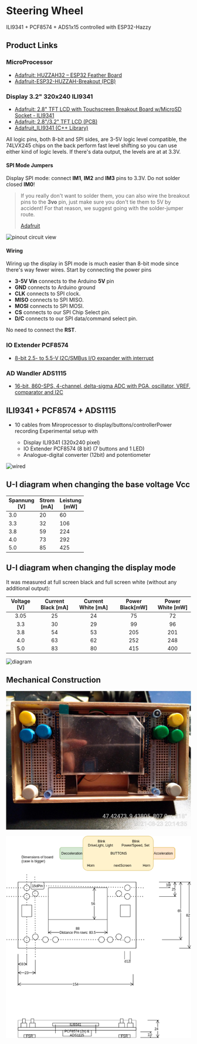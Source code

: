 # Steering Wheel

ILI9341 + PCF8574 + ADS1x15 controlled with ESP32-Hazzy

## Product Links

### MicroProcessor

- [Adafruit: HUZZAH32 – ESP32 Feather Board](https://www.adafruit.com/product/3405)
- [Adafruit-ESP32-HUZZAH-Breakout (PCB)](https://github.com/adafruit/Adafruit-ESP32-HUZZAH-Breakout-PCB)

### Display 3.2" 320x240 ILI9341

- [Adafruit: 2.8" TFT LCD with Touchscreen Breakout Board w/MicroSD Socket - ILI9341](https://www.adafruit.com/product/1770)
- [Adafruit: 2.8"/3.2" TFT LCD (PCB)](https://learn.adafruit.com/adafruit-2-8-and-3-2-color-tft-touchscreen-breakout-v2/downloads)
- [Adafruit_ILI9341 (C++ Library)](https://github.com/adafruit/Adafruit_ILI9341)

All logic pins, both 8-bit and SPI sides, are 3-5V logic level compatible, the 74LVX245 chips on the back perform fast level shifting so you can use either kind of logic levels. If there's data output, the levels are at at 3.3V.

#### SPI Mode Jumpers

Display SPI mode: connect **IM1**, **IM2** and **IM3** pins to 3.3V. Do not solder closed **IM0**!

> If you really don't want to solder them, you can also wire the breakout pins to the **3vo** pin, just make sure you don't tie them to 5V by accident! For that reason, we suggest going with the solder-jumper route.
>
> [Adafruit](https://learn.adafruit.com/adafruit-2-8-and-3-2-color-tft-touchscreen-breakout-v2/pinouts)

![pinout circuit view](assets.DOCU--ILI934-PCF8574-ESP32-Hazzy.assets/ILI9341-backside.png)

#### Wiring

Wiring up the display in SPI mode is much easier than 8-bit mode since there's way fewer wires. Start by connecting the power pins

- **3-5V Vin** connects to the Arduino **5V** pin
- **GND** connects to Arduino ground
- **CLK** connects to SPI clock.
- **MISO** connects to SPI MISO.
- **MOSI** connects to SPI MOSI.
- **CS** connects to our SPI Chip Select pin.
- **D/C** connects to our SPI data/command select pin.

No need to connect the **RST**.

### IO Extender PCF8574

- [8-bit 2.5- to 5.5-V I2C/SMBus I/O expander with interrupt](https://www.ti.com/product/PCF8574)

### AD Wandler ADS1115

- [16-bit, 860-SPS, 4-channel, delta-sigma ADC with PGA, oscillator, VREF, comparator and I2C](https://www.ti.com/product/ADS1115)

## ILI9341 + PCF8574 + ADS1115

- 10 cables from Miroprocessor to display/buttons/controllerPower recording Experimental setup with

  - Display ILI9341 (320x240 pixel)
  - IO Extender PCF8574 (8 bit) (7 buttons and 1 LED)
  - Analogue-digital converter (12bit) and potentiometer

![wired](assets.DOCU--ILI934-PCF8574-ESP32-Hazzy.assets/ILI9341-wired.jpg)

## U-I diagram when changing the base voltage Vcc

| Spannung<br />[V] | Strom<br />[mA] | Leistung<br />[mW] |
| ----------------- | --------------- | ------------------ |
| 3.0               | 20              | 60                 |
| 3.3               | 32              | 106                |
| 3.8               | 59              | 224                |
| 4.0               | 73              | 292                |
| 5.0               | 85              | 425                |

## U-I diagram when changing the display mode

It was measured at full screen black and full screen white (without any additional output):

| Voltage [V] | Current Black [mA] | Current White [mA] | Power Black[mW] | Power White [mW] |
| :---------: | :----------------: | :----------------: | :-------------: | :--------------: |
|    3.05     |         25         |         24         |       75        |        72        |
|     3.3     |         30         |         29         |       99        |        96        |
|     3.8     |         54         |         53         |       205       |       201        |
|     4.0     |         63         |         62         |       252       |       248        |
|     5.0     |         83         |         80         |       415       |       400        |

![diagram](assets.DOCU--ILI934-PCF8574-ESP32-Hazzy.assets/power-voltage-diagram.png)

## Mechanical Construction

![mech assembly](assets.DOCU--ILI934-PCF8574-ESP32-Hazzy/mechanicalConstruction.jpg)



![dimensions](assets.DOCU--ILI934-PCF8574-ESP32-Hazzy/mechanicalDimensions.drawio.png)

